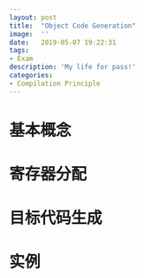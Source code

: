 ```yaml
---
layout:	post
title:	"Object Code Generation"
image:	''
date:	2019-05-07 19:22:31
tags:	
- Exam
description: 'My life for pass!'
categories:
- Compilation Principle
---
```


<script type="text/javascript" src="../MathJax/MathJax.js?config=default"></script>

# 基本概念

# 寄存器分配

# 目标代码生成

# 实例